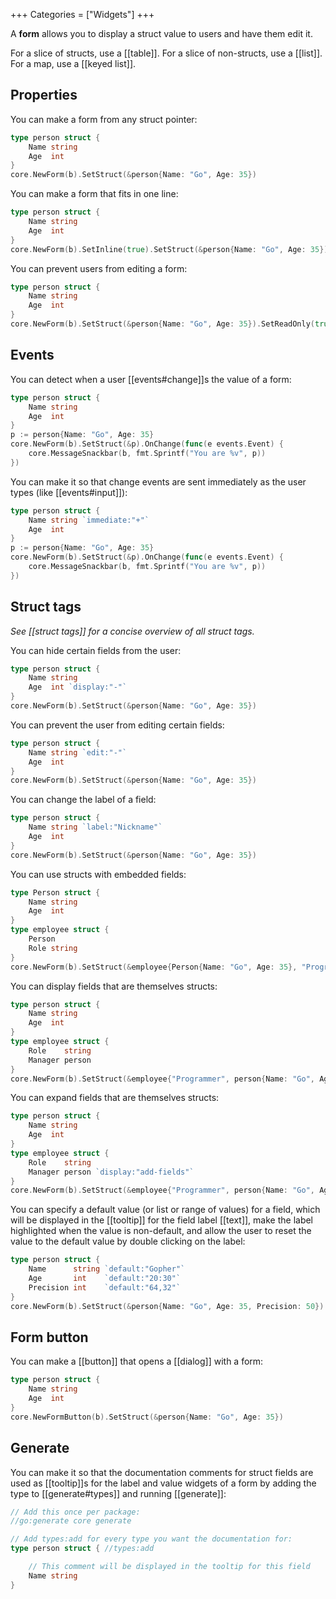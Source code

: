 +++
Categories = ["Widgets"]
+++

A **form** allows you to display a struct value to users and have them edit it.

For a slice of structs, use a [[table]]. For a slice of non-structs, use a [[list]]. For a map, use a [[keyed list]].

## Properties

You can make a form from any struct pointer:

```Go
type person struct {
    Name string
    Age  int
}
core.NewForm(b).SetStruct(&person{Name: "Go", Age: 35})
```

You can make a form that fits in one line:

```Go
type person struct {
    Name string
    Age  int
}
core.NewForm(b).SetInline(true).SetStruct(&person{Name: "Go", Age: 35})
```

You can prevent users from editing a form:

```Go
type person struct {
    Name string
    Age  int
}
core.NewForm(b).SetStruct(&person{Name: "Go", Age: 35}).SetReadOnly(true)
```

## Events

You can detect when a user [[events#change]]s the value of a form:

```Go
type person struct {
    Name string
    Age  int
}
p := person{Name: "Go", Age: 35}
core.NewForm(b).SetStruct(&p).OnChange(func(e events.Event) {
    core.MessageSnackbar(b, fmt.Sprintf("You are %v", p))
})
```

You can make it so that change events are sent immediately as the user types (like [[events#input]]):

```Go
type person struct {
    Name string `immediate:"+"`
    Age  int
}
p := person{Name: "Go", Age: 35}
core.NewForm(b).SetStruct(&p).OnChange(func(e events.Event) {
    core.MessageSnackbar(b, fmt.Sprintf("You are %v", p))
})
```

## Struct tags

*See [[struct tags]] for a concise overview of all struct tags.*

You can hide certain fields from the user:

```Go
type person struct {
    Name string
    Age  int `display:"-"`
}
core.NewForm(b).SetStruct(&person{Name: "Go", Age: 35})
```

You can prevent the user from editing certain fields:

```Go
type person struct {
    Name string `edit:"-"`
    Age  int
}
core.NewForm(b).SetStruct(&person{Name: "Go", Age: 35})
```

You can change the label of a field:

```Go
type person struct {
    Name string `label:"Nickname"`
    Age  int
}
core.NewForm(b).SetStruct(&person{Name: "Go", Age: 35})
```

You can use structs with embedded fields:

```Go
type Person struct {
    Name string
    Age  int
}
type employee struct {
    Person
    Role string
}
core.NewForm(b).SetStruct(&employee{Person{Name: "Go", Age: 35}, "Programmer"})
```

You can display fields that are themselves structs:

```Go
type person struct {
    Name string
    Age  int
}
type employee struct {
    Role    string
    Manager person
}
core.NewForm(b).SetStruct(&employee{"Programmer", person{Name: "Go", Age: 35}})
```

You can expand fields that are themselves structs:

```Go
type person struct {
    Name string
    Age  int
}
type employee struct {
    Role    string
    Manager person `display:"add-fields"`
}
core.NewForm(b).SetStruct(&employee{"Programmer", person{Name: "Go", Age: 35}})
```

You can specify a default value (or list or range of values) for a field, which will be displayed in the [[tooltip]] for the field label [[text]], make the label highlighted when the value is non-default, and allow the user to reset the value to the default value by double clicking on the label:

```Go
type person struct {
    Name      string `default:"Gopher"`
    Age       int    `default:"20:30"`
    Precision int    `default:"64,32"`
}
core.NewForm(b).SetStruct(&person{Name: "Go", Age: 35, Precision: 50})
```

## Form button

You can make a [[button]] that opens a [[dialog]] with a form:

```Go
type person struct {
    Name string
    Age  int
}
core.NewFormButton(b).SetStruct(&person{Name: "Go", Age: 35})
```

## Generate

You can make it so that the documentation comments for struct fields are used as [[tooltip]]s for the label and value widgets of a form by adding the type to [[generate#types]] and running [[generate]]:

```go
// Add this once per package:
//go:generate core generate

// Add types:add for every type you want the documentation for:
type person struct { //types:add

    // This comment will be displayed in the tooltip for this field
    Name string
}
```
